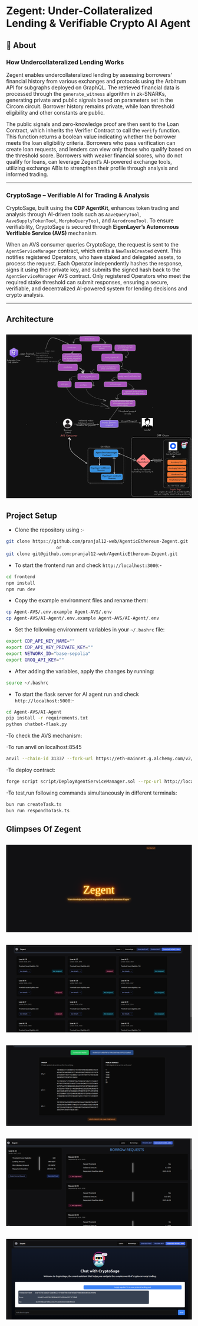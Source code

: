 #  Zegent: Under-Collateralized Lending & Verifiable Crypto AI Agent

## 🚀 About

### **How Undercollateralized Lending Works**  
Zegent enables undercollateralized lending by assessing borrowers' financial history from various exchanges and protocols using the Arbitrum API for subgraphs deployed on GraphQL. The retrieved financial data is processed through the `generate_witness` algorithm in zk-SNARKs, generating private and public signals based on parameters set in the Circom circuit. Borrower history remains private, while loan threshold eligibility and other constants are public.

The public signals and zero-knowledge proof are then sent to the Loan Contract, which inherits the Verifier Contract to call the `verify` function. This function returns a boolean value indicating whether the borrower meets the loan eligibility criteria. Borrowers who pass verification can create loan requests, and lenders can view only those who qualify based on the threshold score. Borrowers with weaker financial scores, who do not qualify for loans, can leverage Zegent’s AI-powered exchange tools, utilizing exchange ABIs to strengthen their profile through analysis and informed trading.

---

### **CryptoSage – Verifiable AI for Trading & Analysis**
CryptoSage, built using the **CDP AgentKit**, enhances token trading and analysis through AI-driven tools such as `AaveQueryTool`, `AaveSupplyTokenTool`, `MorphoQueryTool`, and `AerodromeTool`. To ensure verifiability, CryptoSage is secured through **EigenLayer’s Autonomous Verifiable Service (AVS)** mechanism.

When an AVS consumer queries CryptoSage, the request is sent to the `AgentServiceManager` contract, which emits a `NewTaskCreated` event. This notifies registered Operators, who have staked and delegated assets, to process the request. Each Operator independently hashes the response, signs it using their private key, and submits the signed hash back to the `AgentServiceManager` AVS contract. Only registered Operators who meet the required stake threshold can submit responses, ensuring a secure, verifiable, and decentralized AI-powered system for lending decisions and crypto analysis.

---

##  Architecture

## ![Screenshot of a comment on a GitHub issue showing an image, added in the Markdown, of an Octocat smiling and raising a tentacle.](./images/ProjectFinalArchi.png)

## Project Setup

- Clone the repository using :-
```sh
git clone https://github.com/pranjal12-web/AgenticEthereum-Zegent.git
                   or
git clone git@github.com:pranjal12-web/AgenticEthereum-Zegent.git
```
- To start the frontend run and check ```http://localhost:3000```:-
```sh
cd frontend
npm install
npm run dev
```

- Copy the example environment files and rename them:
```sh
cp Agent-AVS/.env.example Agent-AVS/.env
cp Agent-AVS/AI-Agent/.env.example Agent-AVS/AI-Agent/.env
```
- Set the following environment variables in your `~/.bashrc` file:
 ```sh
 export CDP_API_KEY_NAME=""
 export CDP_API_KEY_PRIVATE_KEY=""
 export NETWORK_ID="base-sepolia"
 export GROQ_API_KEY=""
 ```
- After adding the variables, apply the changes by running:
```sh
source ~/.bashrc
```
- To start the flask server for AI agent run and check ```http://localhost:5000```:-
```sh
cd Agent-AVS/AI-Agent
pip install -r requirements.txt
python chatbot-flask.py
```
-To check the AVS mechanism:

-To run anvil on localhost:8545
```sh
anvil --chain-id 31337 --fork-url https://eth-mainnet.g.alchemy.com/v2/<ALCHEMY_API_KEY>
```
-To deploy contract:
```sh
forge script script/DeployAgentServiceManager.sol --rpc-url http://localhost:8545 --broadcast
```
-To test,run following commands simultaneously in different terminals:
```sh
bun run createTask.ts
bun run respondToTask.ts
```

## Glimpses Of Zegent

## ![Screenshot of a comment on a GitHub issue showing an image, added in the Markdown, of an Octocat smiling and raising a tentacle.](./images/cover.png)


## ![Screenshot of a comment on a GitHub issue showing an image, added in the Markdown, of an Octocat smiling and raising a tentacle.](./images/all_loans.png)

## ![Screenshot of a comment on a GitHub issue showing an image, added in the Markdown, of an Octocat smiling and raising a tentacle.](./images/generate_proof.png)

## ![Screenshot of a comment on a GitHub issue showing an image, added in the Markdown, of an Octocat smiling and raising a tentacle.](./images/Borrow-requests.png)

## ![Screenshot of a comment on a GitHub issue showing an image, added in the Markdown, of an Octocat smiling and raising a tentacle.](./images/chatbot.png)



